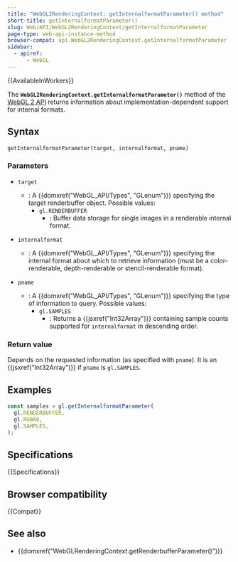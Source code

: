 ```yaml
---
title: "WebGL2RenderingContext: getInternalformatParameter() method"
short-title: getInternalformatParameter()
slug: Web/API/WebGL2RenderingContext/getInternalformatParameter
page-type: web-api-instance-method
browser-compat: api.WebGL2RenderingContext.getInternalformatParameter
sidebar:
  - apiref:
      - WebGL
---
```


{{AvailableInWorkers}}

The **`WebGL2RenderingContext.getInternalformatParameter()`**
method of the [WebGL 2 API](/en-US/docs/Web/API/WebGL_API) returns
information about implementation-dependent support for internal formats.

## Syntax

```js-nolint
getInternalformatParameter(target, internalformat, pname)
```

### Parameters

- `target`
  - : A {{domxref("WebGL_API/Types", "GLenum")}} specifying the target renderbuffer object. Possible values:
    - `gl.RENDERBUFFER`
      - : Buffer data storage for single images in a
        renderable internal format.

- `internalformat`
  - : A {{domxref("WebGL_API/Types", "GLenum")}} specifying the internal format about which to retrieve
    information (must be a color-renderable, depth-renderable or stencil-renderable
    format).
- `pname`
  - : A {{domxref("WebGL_API/Types", "GLenum")}} specifying the type of information to query. Possible
    values:
    - `gl.SAMPLES`
      - : Returns a {{jsxref("Int32Array")}} containing sample
        counts supported for `internalformat` in descending order.

### Return value

Depends on the requested information (as specified with `pname`). It is an
{{jsxref("Int32Array")}} if `pname` is `gl.SAMPLES`.

## Examples

```js
const samples = gl.getInternalformatParameter(
  gl.RENDERBUFFER,
  gl.RGBA8,
  gl.SAMPLES,
);
```

## Specifications

{{Specifications}}

## Browser compatibility

{{Compat}}

## See also

- {{domxref("WebGLRenderingContext.getRenderbufferParameter()")}}
